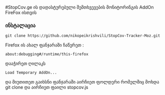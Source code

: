 #StopCov.ge ის დადასტურებული შემთხვევების მონიტორინგის AddOn FireFox ისთვის


### ინსტალაცია



```
git clone https://github.com/nikopeikrishvili/StopCov-Tracker-Moz.git
```

Firefox ის ახალ ფანჯარაში ჩაწერეთ :
```
about:debugging#/runtime/this-firefox
```

დააჭირეთ ღილაკს 
```
Load Temporary AddOn...
```

და მიუთითეთ გაიხსნი ფანჯარაში აირჩიეთ ფოლდერი რომელშიც მოხდა git clone და აირჩიეთ ფაილი stopcov.js


